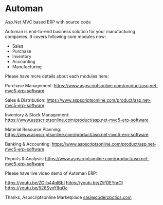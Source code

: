 # Automan
Asp.Net MVC based ERP with source code

Automan is end-to-end business solution for your manufacturing companies. 
It covers following core modules now:

- Sales
- Purchase
- Inventory
- Accounting
- Manufacturing

Please have more details about each modules here:

Purchase Management:
https://www.aspscriptsonline.com/product/asp.net-mvc5-erp-software

Sales & Distribution:
https://www.aspscriptsonline.com/product/asp.net-mvc5-erp-software

Inventory & Stock Management:
https://www.aspscriptsonline.com/product/asp.net-mvc5-erp-software

Material Resource Planning:
https://www.aspscriptsonline.com/product/asp.net-mvc5-erp-software

Banking & Accounting:
https://www.aspscriptsonline.com/product/asp.net-mvc5-erp-software

Reports & Analysis:
https://www.aspscriptsonline.com/product/asp.net-mvc5-erp-software

Please have live video demo of Automan ERP:

https://youtu.be/ZC-b44qIBbI
https://youtu.be/ZlifOEYraOI
https://youtu.be/526SynY8qOc

Thanks,
Aspscriptsonline Marketplace
sasi@coderobotics.com

